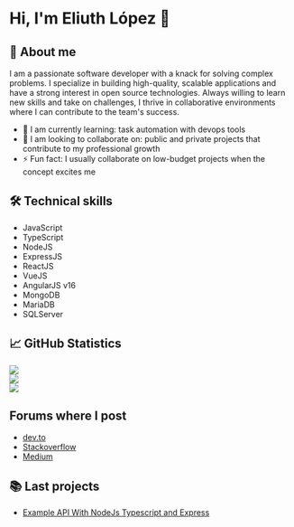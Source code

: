 # Hi, I'm Eliuth López 👋

## 🚀 About me
I am a passionate software developer with a knack for solving complex problems. I specialize in building high-quality, scalable applications and have a strong interest in open source technologies. Always willing to learn new skills and take on challenges, I thrive in collaborative environments where I can contribute to the team's success.

- 🌱 I am currently learning: task automation with devops tools
- 👯 I am looking to collaborate on: public and private projects that contribute to my professional growth
- ⚡ Fun fact: I usually collaborate on low-budget projects when the concept excites me

## 🛠 Technical skills
 - JavaScript
 - TypeScript
 - NodeJS
 - ExpressJS
 - ReactJS
 - VueJS
 - AngularJS v16
 - MongoDB
 - MariaDB
 - SQLServer

## 📈 GitHub Statistics

![](https://github-readme-stats.vercel.app/api?username=Eliuth-Lopez&theme=dark&hide_border=false&include_all_commits=false&count_private=false)<br/>
![](https://github-readme-streak-stats.herokuapp.com/?user=Eliuth-Lopez&theme=dark&hide_border=false)<br/>
![](https://github-readme-stats.vercel.app/api/top-langs/?username=Eliuth-Lopez&theme=dark&hide_border=false&include_all_commits=false&count_private=false&layout=compact)<br/>


## Forums where I post
- [dev.to](https://dev.to/eliuthlopez)
- [Stackoverflow](https://stackoverflow.com/users/23430811/eliuth-l%C3%B3pez)
- [Medium](https://medium.com/@eli.l.g)

## 📚 Last projects

- [Example API With NodeJs Typescript and Express](https://github.com/tu_nombre_de_usuario/proyecto1](https://github.com/eliuth-lopez/example-typescript-nodejs-express)https://github.com/eliuth-lopez/example-typescript-nodejs-express)
